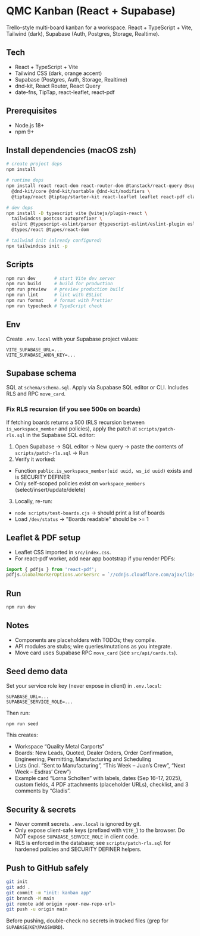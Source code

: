 # QMC Kanban (React + Supabase)

Trello-style multi-board kanban for a workspace. React + TypeScript + Vite, Tailwind (dark), Supabase (Auth, Postgres, Storage, Realtime).

## Tech
- React + TypeScript + Vite
- Tailwind CSS (dark, orange accent)
- Supabase (Postgres, Auth, Storage, Realtime)
- dnd-kit, React Router, React Query
- date-fns, TipTap, react-leaflet, react-pdf

## Prerequisites
- Node.js 18+
- npm 9+

## Install dependencies (macOS zsh)
```zsh
# create project deps
npm install

# runtime deps
npm install react react-dom react-router-dom @tanstack/react-query @supabase/supabase-js date-fns \
  @dnd-kit/core @dnd-kit/sortable @dnd-kit/modifiers \
  @tiptap/react @tiptap/starter-kit react-leaflet leaflet react-pdf classnames

# dev deps
npm install -D typescript vite @vitejs/plugin-react \
  tailwindcss postcss autoprefixer \
  eslint @typescript-eslint/parser @typescript-eslint/eslint-plugin eslint-config-prettier prettier \
  @types/react @types/react-dom

# tailwind init (already configured)
npx tailwindcss init -p
```

## Scripts
```zsh
npm run dev       # start Vite dev server
npm run build     # build for production
npm run preview   # preview production build
npm run lint      # lint with ESLint
npm run format    # format with Prettier
npm run typecheck # TypeScript check
```

## Env
Create `.env.local` with your Supabase project values:
```
VITE_SUPABASE_URL=... 
VITE_SUPABASE_ANON_KEY=...
```

## Supabase schema
SQL at `schema/schema.sql`. Apply via Supabase SQL editor or CLI. Includes RLS and RPC `move_card`.

### Fix RLS recursion (if you see 500s on boards)
If fetching boards returns a 500 (RLS recursion between `is_workspace_member` and policies), apply the patch at `scripts/patch-rls.sql` in the Supabase SQL editor:

1) Open Supabase → SQL editor → New query → paste the contents of `scripts/patch-rls.sql` → Run
2) Verify it worked:
  - Function `public.is_workspace_member(uid uuid, ws_id uuid)` exists and is SECURITY DEFINER
  - Only self-scoped policies exist on `workspace_members` (select/insert/update/delete)
3) Locally, re-run:
  - `node scripts/test-boards.cjs` → should print a list of boards
  - Load `/dev/status` → "Boards readable" should be >= 1

## Leaflet & PDF setup
- Leaflet CSS imported in `src/index.css`.
- For react-pdf worker, add near app bootstrap if you render PDFs:
```ts
import { pdfjs } from 'react-pdf';
pdfjs.GlobalWorkerOptions.workerSrc = `//cdnjs.cloudflare.com/ajax/libs/pdf.js/${pdfjs.version}/pdf.worker.min.js`;
```

## Run
```zsh
npm run dev
```

## Notes
- Components are placeholders with TODOs; they compile.
- API modules are stubs; wire queries/mutations as you integrate.
- Move card uses Supabase RPC `move_card` (see `src/api/cards.ts`).

## Seed demo data
Set your service role key (never expose in client) in `.env.local`:
```
SUPABASE_URL=...
SUPABASE_SERVICE_ROLE=...
```
Then run:
```zsh
npm run seed
```
This creates:
- Workspace “Quality Metal Carports”
- Boards: New Leads, Quoted, Dealer Orders, Order Confirmation, Engineering, Permitting, Manufacturing and Scheduling
- Lists (incl. “Sent to Manufacturing”, “This Week – Juan’s Crew”, “Next Week – Esdras’ Crew”)
- Example card “Lorna Scholten” with labels, dates (Sep 16–17, 2025), custom fields, 4 PDF attachments (placeholder URLs), checklist, and 3 comments by “Gladis”.

## Security & secrets
- Never commit secrets. `.env.local` is ignored by git.
- Only expose client-safe keys (prefixed with `VITE_`) to the browser. Do NOT expose `SUPABASE_SERVICE_ROLE` in client code.
- RLS is enforced in the database; see `scripts/patch-rls.sql` for hardened policies and SECURITY DEFINER helpers.

## Push to GitHub safely
```zsh
git init
git add .
git commit -m "init: kanban app"
git branch -M main
git remote add origin <your-new-repo-url>
git push -u origin main
```
Before pushing, double-check no secrets in tracked files (grep for `SUPABASE`/`KEY`/`PASSWORD`).
